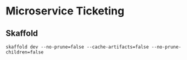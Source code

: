 # Microservice Ticketing

## Skaffold
```
skaffold dev --no-prune=false --cache-artifacts=false --no-prune-children=false
```